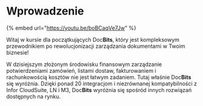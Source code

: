 # Wprowadzenie



{% embed url="https://youtu.be/boBCaqVe7Jw" %}

Witaj w kursie dla początkujących Doc**Bits**, który jest kompleksowym przewodnikiem po rewolucjonizacji zarządzania dokumentami w Twoim biznesie!

W dzisiejszym złożonym środowisku finansowym zarządzanie potwierdzeniami zamówień, listami dostaw, fakturowaniem i rachunkowością kosztów nie jest łatwym zadaniem. Tutaj właśnie Doc**Bits** się wyróżnia. Dzięki ponad 20 integracjom i niezrównanej kompatybilności z Infor CloudSuite, LN i M3, Doc**Bits** wyróżnia się spośród innych rozwiązań dostępnych na rynku.
